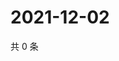 # 2021-12-02

共 0 条

<!-- BEGIN WEIBO -->
<!-- 最后更新时间 Thu Dec 02 2021 08:39:03 GMT+0800 (China Standard Time) -->

<!-- END WEIBO -->
